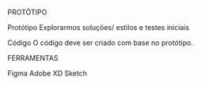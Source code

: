 PROTÓTIPO

Protótipo
Explorarmos soluções/ estilos e testes iniciais

Código
O código deve ser criado com base no protótipo.

FERRAMENTAS

Figma
Adobe XD
Sketch
